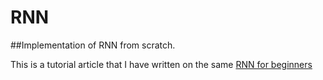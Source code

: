 # RNN
##Implementation of RNN from scratch.

This is a tutorial article that I have written on the same [RNN for beginners](https://amalrkrishna596.medium.com/rnn-in-python-for-beginners-7c0a9d383c68)

